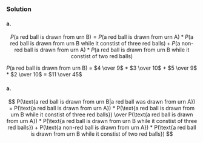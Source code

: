 ### Solution
#### a.
$$
P(\text{a red ball is drawn from urn B}) = P(\text{a red ball is drawn from urn A}) * P(\text{a red ball is drawn from urn B while it constist of three red balls}) + P(\text{a non-red ball is drawn from urn A}) * P(\text{a red ball is drawn from urn B while it constist of two red balls})
$$

$P(\text{a red ball is drawn from urn B})$ = $4 \over 9$ * $3 \over 10$ + $5 \over 9$ * $2 \over 10$ = $11 \over 45$

#### a.
$$
P(\text{a red ball is drawn from urn B|a red ball was drawn from urn A}) = P(\text{a red ball is drawn from urn A}) * P(\text{a red ball is drawn from urn B while it constist of three red balls}) \over P(\text{a red ball is drawn from urn A}) * P(\text{a red ball is drawn from urn B while it constist of three red balls}) + P(\text{a non-red ball is drawn from urn A}) * P(\text{a red ball is drawn from urn B while it constist of two red balls})
$$

